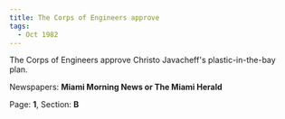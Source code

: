 ```yaml
---  
title: The Corps of Engineers approve  
tags:  
  - Oct 1982  
---  
```

  
The Corps of Engineers approve Christo Javacheff's plastic-in-the-bay plan.  
  
Newspapers: **Miami Morning News or The Miami Herald**  
  
Page: **1**, Section: **B** 
